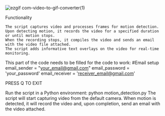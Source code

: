 ![ezgif com-video-to-gif-converter(1)](https://github.com/juanvargas37/Motion_Tracking/assets/68957192/e9ac4b98-8df7-4319-a394-45b494f312db)

Functionality

    The script captures video and processes frames for motion detection.
    Upon detecting motion, it records the video for a specified duration or until motion stops.
    When the recording stops, it compiles the video and sends an email with the video file attached.
    The script adds informative text overlays on the video for real-time monitoring.

This part of the code needs to be filled for the code to work:
#Email setup
    email_sender = "your_email@gmail.com"
    email_password = 'your_password'
    email_receiver = 'receiver_email@gmail.com'

PRESS Q TO EXIT

Run the script in a Python environment:
python motion_detection.py
The script will start capturing video from the default camera. When motion is detected, it will record the video and, upon completion, send an email with the video attached.
